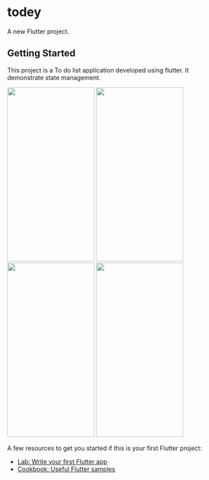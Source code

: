 # todey

A new Flutter project.

## Getting Started

This project is a To do list application developed using flutter. It demonstrate state management.

<img src='https://user-images.githubusercontent.com/42738282/161440204-426e5082-59c8-4d72-bbeb-7bd3d1534e62.png' height=400 width=200>  <img src='https://user-images.githubusercontent.com/42738282/161440199-64be07a1-4001-44b6-8601-f60b98c1720d.png' height=400 width=200> <img src='https://user-images.githubusercontent.com/42738282/161440201-a7989f1f-1f00-4759-81ae-437b4a6e3af4.png' height=400 width=200> <img src='https://user-images.githubusercontent.com/42738282/161440192-f18cdfb9-ab43-4031-a501-70f641bf6050.png' height=400 width=200>

A few resources to get you started if this is your first Flutter project:

- [Lab: Write your first Flutter app](https://flutter.dev/docs/get-started/codelab)
- [Cookbook: Useful Flutter samples](https://flutter.dev/docs/cookbook)

